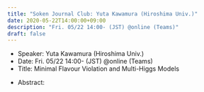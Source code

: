 ```yaml
---
title: "Soken Journal Club: Yuta Kawamura (Hiroshima Univ.)"
date: 2020-05-22T14:00:00+09:00
description: "Fri. 05/22 14:00- (JST) @online (Teams)"
draft: false
---
```


- Speaker:
Yuta Kawamura (Hiroshima Univ.)
- Date:
Fri. 05/22 14:00- (JST) @online (Teams)
- Title:
Minimal Flavour Violation and Multi-Higgs Models

<!--more-->

- Abstract:

